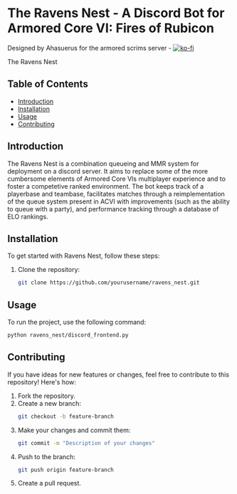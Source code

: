 # The Ravens Nest - A Discord Bot for Armored Core VI: Fires of Rubicon
Designed by Ahasuerus for the armored scrims server - [![ko-fi](https://ko-fi.com/img/githubbutton_sm.svg)](https://ko-fi.com/Q5Q8139A9P)

The Ravens Nest 

## Table of Contents

- [Introduction](#introduction)
- [Installation](#installation)
- [Usage](#usage)
- [Contributing](#contributing)

## Introduction

The Ravens Nest is a combination queueing and MMR system for deployment on a discord server. It aims to replace
some of the more cumbersome elements of Armored Core VIs multiplayer experience and to foster a competetive 
ranked environment. The bot keeps track of a playerbase and teambase, facilitates matches through a reimplementation
of the queue system present in ACVI with improvements (such as the ability to queue with a party), and performance
tracking through a database of ELO rankings.

## Installation

To get started with Ravens Nest, follow these steps:

1. Clone the repository:
    ```sh
    git clone https://github.com/yourusername/ravens_nest.git
    ```

## Usage

To run the project, use the following command:
```sh
python ravens_nest/discord_frontend.py
```

## Contributing

If you have ideas for new features or changes, feel free to contribute to this repository! Here's how:

1. Fork the repository.
2. Create a new branch:
    ```sh
    git checkout -b feature-branch
    ```
3. Make your changes and commit them:
    ```sh
    git commit -m "Description of your changes"
    ```
4. Push to the branch:
    ```sh
    git push origin feature-branch
    ```
5. Create a pull request.

